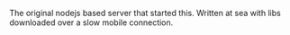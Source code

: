 The original nodejs based server that started this. Written at sea with libs downloaded over a slow mobile connection.